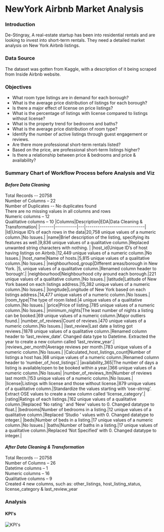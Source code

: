 # NewYork Airbnb Market Analysis

### Introduction
De-Stingray, A real-estate startup has been into residential rentals and are looking to invest into short-term rentals. They need a detailed market analysis on New York Airbnb listings.

### Data Source
The dataset was gotten from Kaggle, with a description of it being scraped from Inside Airbnb website.

### Objectives
- What room type listings are in demand for each borough?
- What is the average price distribution of listings for each borough?
- Is there a major effect of license on price listings?
- What is the percentage of listings with license compared to listings without license?
- What is the property trend for bedrooms and baths?
- What is the average price distribution of room type?
- Identify the number of active listings through guest engagement or reviews.
- Are there more professional short-term rentals listed?
- Based on the price, are professional short-term listings higher?
- Is there a relationship between price & bedrooms and price & availability?

### Summary Chart of Workflow Process before Analysis and Viz
#### *Before Data Cleaning*
Total Records  --  20758  
Number of Columns – 22  
Number of Duplicates  --  No duplicates found  
There are no missing values in all columns and rows  
Numeric columns – 12  
Qualitative columns – 10
|Columns|Description|EDA|Data Cleaning & Transformation|
|-------|-----------|---|------------------------------|
|Id|Unique ID’s of each rows in the data|20,758 unique values of a numeric column.|No Issues.|
|name|Brief description of the listing, specifying its features as well.|9,836 unique values of a qualitative column.|Replaced unwanted string characters with nothing. |
|host_id|Unique ID’s of host having listings on Airbnb.|12,449 unique values of a numeric column.|No Issues.|
|host_name|Name of hosts.|5,815 unique values of a qualitative column.|No Issues.|
|neighbourhood_group|Different areas/borough in New York. |5, unique values of a qualitative column.|Renamed column header to ‘borough’.|
|neighbourhood|Neighbourhood city around each borough.|221 unique values of a qualitative column.|No Issues.|
|latitude|Latitude of New York based on each listings address.|15,382 unique values of a numeric column.|No Issues.|
|longitude|Longitude of New York based on each listings address.|14,477 unique values of a numeric column.|No Issues.|
|room_type|The type of room listed.|4 unique values of a qualitative column.|No Issues.|
|price|Price of listing.|785 unique values of a numeric column.|No Issues.|
|minimum_nights|The least number of nights a listing can be booked.|69 unique values of a numeric column.|Major outliers found.|
|number_of_reviews|Count of reviews.|470 unique values of a numeric column.|No Issues.|
|last_review|Last date a listing got reviews.|1878 unique values of a qualitative column.|Renamed column header to ‘last_review_date’. Changed data type to Datetime. Extracted the year to create a new column called ‘last_review_year’.|
|reviews_per_month|Average reviews per month.|783 unique values of a numeric column.|No Issues.|
|Calculated_host_listings_count|Number of listings a host has.|68 unique values of a numeric column.|Renamed column header to ‘number_of_host_listings’.|
|availability_365|The number of days a listing is available/open to be booked within a year.|366 unique values of a numeric column.|No Issues|
|number_of_reviews_ltm|Number of reviews last month.|153 unique values of a numeric column.|No Issues.|
|license|Listings with license and those without license.|879 unique values of a qualitative column.|Standardize the values starting with ‘ose-strrng’. Extract OSE values to create a new column called ‘license_category’.|
|rating|Ratings of each listings.|162 unique values of a qualitative column.|Replaced ‘No rating ’ and ‘New’ values to 0. Changed datatype to float.|
|bedrooms|Number of bedrooms in a listing.|12 unique values of a qualitative column.|Replaced ‘Studio ’ values with 0. Changed datatype to integer.|
|beds|Number of beds in a listing.|17 unique values of a numeric column.|No Issues.|
|baths|Number of baths in a listing.|17 unique values of a qualitative column.|Replaced ‘Not Specified’ with 0. Changed datatype to integer.|
#### *After Data Cleaning & Transformation*
Total Records  --  20758  
Number of Columns – 26  
Datetime columns – 1  
Numeric columns – 16  
Qualitative columns – 9  
Created 4 new columns, such as: other_listings, host_listing_status, license_category & last_review_year

### Analysis
#### KPI's
![KPI's](https://github.com/user-attachments/assets/a82d2068-dee7-48fe-98c5-a392af291cb6)








